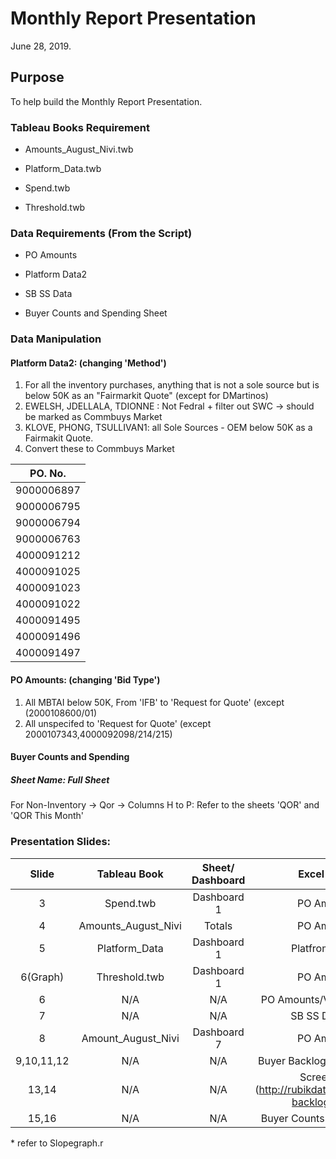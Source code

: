 # Monthly Report Presentation
 
June 28, 2019. 

## Purpose

To help build the Monthly Report Presentation. 

### Tableau Books Requirement
+ Amounts_August_Nivi.twb
- Platform_Data.twb
+ Spend.twb
- Threshold.twb


### Data Requirements (From the Script)
+ PO Amounts
- Platform Data2
+ SB SS Data
- Buyer Counts and Spending Sheet


### Data Manipulation
#### Platform Data2: (changing 'Method')
1. For all the inventory purchases, anything that is not a sole source but is below 50K as an "Fairmarkit Quote" (except for     DMartinos)
2. EWELSH, JDELLALA, TDIONNE : Not Fedral + filter out SWC -> should be marked as Commbuys Market
3. KLOVE, PHONG, TSULLIVAN1: all Sole Sources - OEM below 50K as a Fairmakit Quote.
4. Convert these to Commbuys Market
     
  | PO. No.  |  
|:---:|
|9000006897| 
|9000006795| 
|9000006794 | 
|9000006763|
|4000091212  |
|4000091025  |
|4000091023 |
|4000091022  |
|4000091495  |
|4000091496  |
|4000091497  |


#### PO Amounts: (changing 'Bid Type')
1. All MBTAI below 50K, From 'IFB' to 'Request for Quote' (except (2000108600/01)
2. All unspecifed to 'Request for Quote' (except 2000107343,4000092098/214/215)

#### Buyer Counts and Spending 
  ##### Sheet Name: Full Sheet
  For Non-Inventory -> Qor -> Columns H to P: Refer to the sheets 'QOR' and 'QOR This Month'



### Presentation Slides:
|     Slide     |     Tableau Book    | Sheet/ Dashboard |   Excel Sheet   |
| :-------------: |:-------------------:| :----------------:|:----------------:|
|       3       |      Spend.twb      |    Dashboard 1   |   PO Amounts    |
|       4       | Amounts_August_Nivi |    Totals        |   PO Amounts    |
|       5       |    Platform_Data    |    Dashboard 1   | Platfrom_data2  | 
|    6(Graph)   |    Threshold.twb    |    Dashboard 1   |   PO Amounts    |
|       6       |         N/A         |       N/A        |PO Amounts/Vendors Sheet|
|       7       |         N/A         |       N/A        | SB SS Data File |
|       8       |  Amount_August_Nivi |    Dashboard 7   |   PO Amounts    |
|  9,10,11,12   |     N/A     |           N/A    |Buyer Backlog (Silver Back)* |
|     13,14     |         N/A         |       N/A        |  Screenshot  (http://rubikdata3.com/buyer-backlogs.html) |
|     15,16     |         N/A         |    N/A  | Buyer Counts and Spending |


 \* refer to Slopegraph.r



